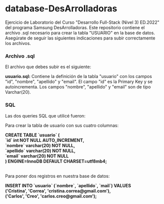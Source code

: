 # database-DesArrolladoras
Ejercicio de Laboratorio del Curso "Desarrollo Full-Stack (Nivel 3) ED.2022" del programa Samsung DesArrolladoras. Este repositorio contiene el archivo .sql necesario para crear la tabla "USUARIO" en la base de datos. Asegúrate de seguir las siguientes indicaciones para subir correctamente los archivos.

### Archivo .sql
El archivo que debes subir es el siguiente:

**usuario.sql:** Contiene la definición de la tabla "usuario" con los campos "id", "nombre", "apellido" y "email". El campo "id" es la Primary Key y se autoincrementa. Los campos "nombre", "apellido" y "email" son de tipo Varchar(20).

### SQL
Las dos queries SQL que utilicé fueron:

Para crear la tabla de usuario con sus cuatro columnas:
<p><b>CREATE TABLE &#96;usuario&#96; ( <br/>
    &#96;id&#96; int NOT NULL AUTO_INCREMENT,<br/>
    &#96;nombre&#96; varchar(20) NOT NULL,<br/>
    &#96;apellido&#96; varchar(20) NOT NULL,<br/>
    &#96;email&#96; varchar(20) NOT NULL<br/>
) ENGINE=InnoDB DEFAULT CHARSET=utf8mb4;</b></p>
<br/>
Para poner dos registros en nuestra base de datos:
<p><b>INSERT INTO &#96;usuario&#96; (&#96;nombre&#96;, &#96;apellido&#96;, &#96;mail&#96;) VALUES <br/>
('Cristina', 'Correa', 'cristina.correa@gmail.com'),<br/>
('Carlos', 'Creo', 'carlos.creo@gmail.com');</b></p>

